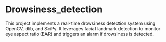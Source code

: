 # Drowsiness_detection
This project implements a real-time drowsiness detection system using OpenCV, dlib, and SciPy. It leverages facial landmark detection to monitor eye aspect ratio (EAR) and triggers an alarm if drowsiness is detected.
